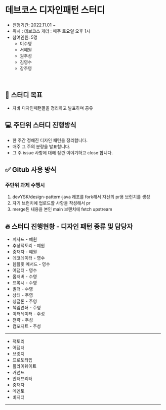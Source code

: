 # 데브코스 디자인패턴 스터디
+ 진행기간: 2022.11.01 ~
+ 위치 : 데브코스 게더 : 매주 토요일 오후 1시
+ 참여인원: 5명
  * 이수영
  * 서예원
  * 권주성
  * 김영수
  * 장주영
<br>

## 🎯 스터디 목표
+ 자바 디자인패턴들을 정리하고 발표하며 공유
  <br>

## 💻 주단위 스터디 진행방식
+ 한 주간 정해진 디자인 패턴을 정리합니다.
+ 매주 그 주의 분량을 발표합니다.
+ 그 주 issue 사항에 대해 잠깐 이야기하고 close 합니다.
  <br>

## ✅ Gitub 사용 방식
### 주단위 과제 수행시
1. devYSK/design-pattern-java 레포를 fork해서 자신의 pr용 브런치를 생성
2. 자기 브런치에 업로드할 사항을 작성해서 pr
3. merge된 내용을 본인 main 브랜치에 fetch upstream


## 🔥 스터디 진행현황 - 디자인 패턴 종류 및 담당자 
* 퍼사드 - 예원 
* 추상팩토리 - 예원
* 중재자 - 예원
* 데코레이터 - 영수
* 템플릿 메서드 - 영수
* 어댑터 - 영수 
* 옵저버 - 수영
* 프록시 - 수영 
* 빌더 - 수영
* 상태 - 주영
* 싱글톤 - 주영
* 책임연쇄 - 주영
* 이터레이터 - 주성 
* 전략 - 주성 
* 컴포지트 - 주성
---------- 
* 팩토리 
* 어댑터
* 브릿지
* 프로토타입
* 플라이웨이트
* 커맨드
* 인터프리터
* 중재자
* 메멘토
* 비지터

****
